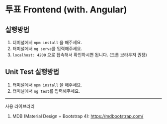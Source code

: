 # 투표 Frontend (with. Angular)

## 실행방법
1. 터미널에서 `npm install` 을 해주세요.
2. 터미널에서 `ng serve`를 입력해주세요.
3. `localhost: 4200` 으로 접속해서 확인하시면 됩니다. (크롬 브라우저 권장)

## Unit Test 실행방법
1. 터미널에서 `npm install` 을 해주세요.
2. 터미널에서 `ng test`를 입력해주세요.



---

사용 라이브러리
1. MDB (Material Design + Bootstrap 4): https://mdbootstrap.com/

